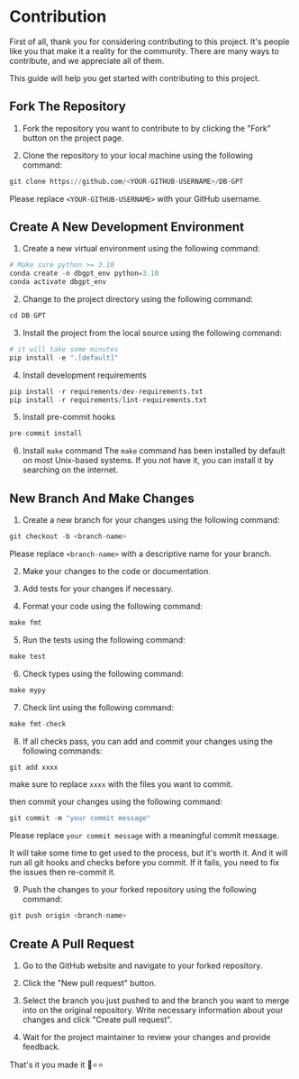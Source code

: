 # Contribution 

First of all, thank you for considering contributing to this project. 
It's people like you that make it a reality for the community. There are many ways to contribute, and we appreciate all of them.

This guide will help you get started with contributing to this project.

## Fork The Repository

1. Fork the repository you want to contribute to by clicking the "Fork" button on the project page.

2. Clone the repository to your local machine using the following command:

```py
git clone https://github.com/<YOUR-GITHUB-USERNAME>/DB-GPT
```
Please replace `<YOUR-GITHUB-USERNAME>` with your GitHub username.


## Create A New Development Environment

1. Create a new virtual environment using the following command:
```py
# Make sure python >= 3.10
conda create -n dbgpt_env python=3.10
conda activate dbgpt_env
```

2. Change to the project directory using the following command:
```py
cd DB-GPT
```

3. Install the project from the local source using the following command:
```py
# it will take some minutes
pip install -e ".[default]"
```

4. Install development requirements
```py
pip install -r requirements/dev-requirements.txt
pip install -r requirements/lint-requirements.txt
```

5. Install pre-commit hooks
```py
pre-commit install
```

6. Install `make` command
The `make` command has been installed by default on most Unix-based systems. If you not 
have it, you can install it by searching on the internet.

## New Branch And Make Changes

1. Create a new branch for your changes using the following command:
```py
git checkout -b <branch-name>
```
Please replace `<branch-name>` with a descriptive name for your branch.

2. Make your changes to the code or documentation.

3. Add tests for your changes if necessary.

4. Format your code using the following command:
```py
make fmt
```

5. Run the tests using the following command:
```py
make test
```

6. Check types using the following command:
```py
make mypy
```

7. Check lint using the following command:
```py
make fmt-check
```

8. If all checks pass, you can add and commit your changes using the following commands:
```py
git add xxxx
```
make sure to replace `xxxx` with the files you want to commit.

then commit your changes using the following command:
```py
git commit -m "your commit message"
```
Please replace `your commit message` with a meaningful commit message.

It will take some time to get used to the process, but it's worth it. And it will run 
all git hooks and checks before you commit. If it fails, you need to fix the issues 
then re-commit it.

9. Push the changes to your forked repository using the following command:
```py
git push origin <branch-name>
```

## Create A Pull Request

1. Go to the GitHub website and navigate to your forked repository.

2. Click the "New pull request" button.

3. Select the branch you just pushed to and the branch you want to merge into on the original repository.
Write necessary information about your changes and click "Create pull request".

4. Wait for the project maintainer to review your changes and provide feedback.

That's it you made it 🐣⭐⭐

